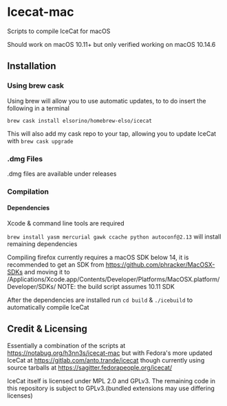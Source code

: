 # Icecat-mac

Scripts to compile IceCat for macOS

Should work on macOS 10.11+ but only verified working on macOS 10.14.6



## Installation

### Using brew cask

Using brew will allow you to use automatic updates, to to do insert the following in a terminal

`brew cask install elsorino/homebrew-elso/icecat`

This will also add my cask repo to your tap, allowing you to update IceCat with `brew cask upgrade`

### .dmg Files

.dmg files are available under releases

### Compilation

#### Dependencies

Xcode & command line tools are required

`brew install yasm mercurial gawk ccache python autoconf@2.13` will install remaining dependencies

Compiling firefox currently requires a macOS SDK below 14, it is recommended to get an SDK from https://github.com/phracker/MacOSX-SDKs and moving it to /Applications/Xcode.app/Contents/Developer/Platforms/MacOSX.platform/Developer/SDKs/ NOTE: the build script assumes 10.11 SDK



After the dependencies are installed run `cd build` & `./icebuild` to automatically compile IceCat 



## Credit & Licensing

Essentially a combination of the scripts at https://notabug.org/h3nn3s/icecat-mac  but with Fedora's more updated IceCat at https://gitlab.com/anto.trande/icecat though currently using source tarballs at https://sagitter.fedorapeople.org/icecat/ 



IceCat itself is licensed under MPL 2.0 and GPLv3. The remaining code in this repository is subject to GPLv3.(bundled extensions may use differing licenses)
